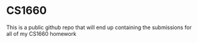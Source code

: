 # CS1660
This is a public github repo that will end up containing the submissions for all of my CS1660 homework
